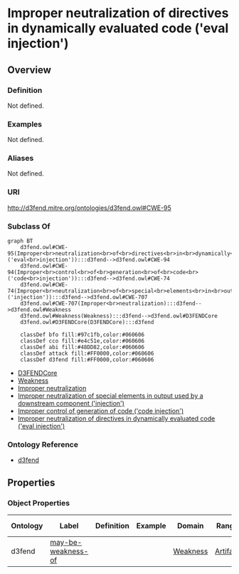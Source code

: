 # Improper neutralization of directives in dynamically evaluated code ('eval injection')

## Overview

### Definition
Not defined.

### Examples
Not defined.

### Aliases
Not defined.

### URI
http://d3fend.mitre.org/ontologies/d3fend.owl#CWE-95

### Subclass Of
```mermaid
graph BT
    d3fend.owl#CWE-95(Improper<br>neutralization<br>of<br>directives<br>in<br>dynamically<br>evaluated<br>code<br>('eval<br>injection')):::d3fend-->d3fend.owl#CWE-94
    d3fend.owl#CWE-94(Improper<br>control<br>of<br>generation<br>of<br>code<br>('code<br>injection')):::d3fend-->d3fend.owl#CWE-74
    d3fend.owl#CWE-74(Improper<br>neutralization<br>of<br>special<br>elements<br>in<br>output<br>used<br>by<br>a<br>downstream<br>component<br>('injection')):::d3fend-->d3fend.owl#CWE-707
    d3fend.owl#CWE-707(Improper<br>neutralization):::d3fend-->d3fend.owl#Weakness
    d3fend.owl#Weakness(Weakness):::d3fend-->d3fend.owl#D3FENDCore
    d3fend.owl#D3FENDCore(D3FENDCore):::d3fend
    
    classDef bfo fill:#97c1fb,color:#060606
    classDef cco fill:#e4c51e,color:#060606
    classDef abi fill:#48DD82,color:#060606
    classDef attack fill:#FF0000,color:#060606
    classDef d3fend fill:#FF0000,color:#060606
```

- [D3FENDCore](/docs/ontology/reference/model/D3FENDCore/D3FENDCore.md)
- [Weakness](/docs/ontology/reference/model/D3FENDCore/Weakness/Weakness.md)
- [Improper neutralization](/docs/ontology/reference/model/D3FENDCore/Weakness/Improper%20neutralization/Improper%20neutralization.md)
- [Improper neutralization of special elements in output used by a downstream component ('injection')](/docs/ontology/reference/model/D3FENDCore/Weakness/Improper%20neutralization/Improper%20neutralization%20of%20special%20elements%20in%20output%20used%20by%20a%20downstream%20component%20%28%27injection%27%29/Improper%20neutralization%20of%20special%20elements%20in%20output%20used%20by%20a%20downstream%20component%20%28%27injection%27%29.md)
- [Improper control of generation of code ('code injection')](/docs/ontology/reference/model/D3FENDCore/Weakness/Improper%20neutralization/Improper%20neutralization%20of%20special%20elements%20in%20output%20used%20by%20a%20downstream%20component%20%28%27injection%27%29/Improper%20control%20of%20generation%20of%20code%20%28%27code%20injection%27%29/Improper%20control%20of%20generation%20of%20code%20%28%27code%20injection%27%29.md)
- [Improper neutralization of directives in dynamically evaluated code ('eval injection')](/docs/ontology/reference/model/D3FENDCore/Weakness/Improper%20neutralization/Improper%20neutralization%20of%20special%20elements%20in%20output%20used%20by%20a%20downstream%20component%20%28%27injection%27%29/Improper%20control%20of%20generation%20of%20code%20%28%27code%20injection%27%29/Improper%20neutralization%20of%20directives%20in%20dynamically%20evaluated%20code%20%28%27eval%20injection%27%29/Improper%20neutralization%20of%20directives%20in%20dynamically%20evaluated%20code%20%28%27eval%20injection%27%29.md)


### Ontology Reference
- [d3fend](http://d3fend.mitre.org/ontologies/d3fend.owl#)

## Properties
### Object Properties
| Ontology | Label | Definition | Example | Domain | Range | Inverse Of |
|----------|-------|------------|---------|--------|-------|------------|
| d3fend | [may-be-weakness-of](http://d3fend.mitre.org/ontologies/d3fend.owl#may-be-weakness-of) |  |  | [Weakness](/docs/ontology/reference/model/D3FENDCore/Weakness/Weakness.md) | [Artifact](/docs/ontology/reference/model/D3FENDCore/Artifact/Artifact.md) | [may-have-weakness](http://d3fend.mitre.org/ontologies/d3fend.owl#may-have-weakness) |

